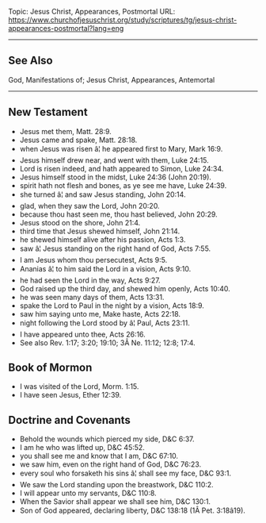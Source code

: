 Topic: Jesus Christ, Appearances, Postmortal
URL: https://www.churchofjesuschrist.org/study/scriptures/tg/jesus-christ-appearances-postmortal?lang=eng

---

## See Also

God, Manifestations of; Jesus Christ, Appearances, Antemortal

---

## New Testament

- Jesus met them, Matt. 28:9.
- Jesus came and spake, Matt. 28:18.
- when Jesus was risen â¦ he appeared first to Mary, Mark 16:9.
- Jesus himself drew near, and went with them, Luke 24:15.
- Lord is risen indeed, and hath appeared to Simon, Luke 24:34.
- Jesus himself stood in the midst, Luke 24:36 (John 20:19).
- spirit hath not flesh and bones, as ye see me have, Luke 24:39.
- she turned â¦ and saw Jesus standing, John 20:14.
- glad, when they saw the Lord, John 20:20.
- because thou hast seen me, thou hast believed, John 20:29.
- Jesus stood on the shore, John 21:4.
- third time that Jesus shewed himself, John 21:14.
- he shewed himself alive after his passion, Acts 1:3.
- saw â¦ Jesus standing on the right hand of God, Acts 7:55.
- I am Jesus whom thou persecutest, Acts 9:5.
- Ananias â¦ to him said the Lord in a vision, Acts 9:10.
- he had seen the Lord in the way, Acts 9:27.
- God raised up the third day, and shewed him openly, Acts 10:40.
- he was seen many days of them, Acts 13:31.
- spake the Lord to Paul in the night by a vision, Acts 18:9.
- saw him saying unto me, Make haste, Acts 22:18.
- night following the Lord stood by â¦ Paul, Acts 23:11.
- I have appeared unto thee, Acts 26:16.
- See also Rev. 1:17; 3:20; 19:10; 3Â Ne. 11:12; 12:8; 17:4.

## Book of Mormon

- I was visited of the Lord, Morm. 1:15.
- I have seen Jesus, Ether 12:39.

## Doctrine and Covenants

- Behold the wounds which pierced my side, D&C 6:37.
- I am he who was lifted up, D&C 45:52.
- you shall see me and know that I am, D&C 67:10.
- we saw him, even on the right hand of God, D&C 76:23.
- every soul who forsaketh his sins â¦ shall see my face, D&C 93:1.
- We saw the Lord standing upon the breastwork, D&C 110:2.
- I will appear unto my servants, D&C 110:8.
- When the Savior shall appear we shall see him, D&C 130:1.
- Son of God appeared, declaring liberty, D&C 138:18 (1Â Pet. 3:18â19).

